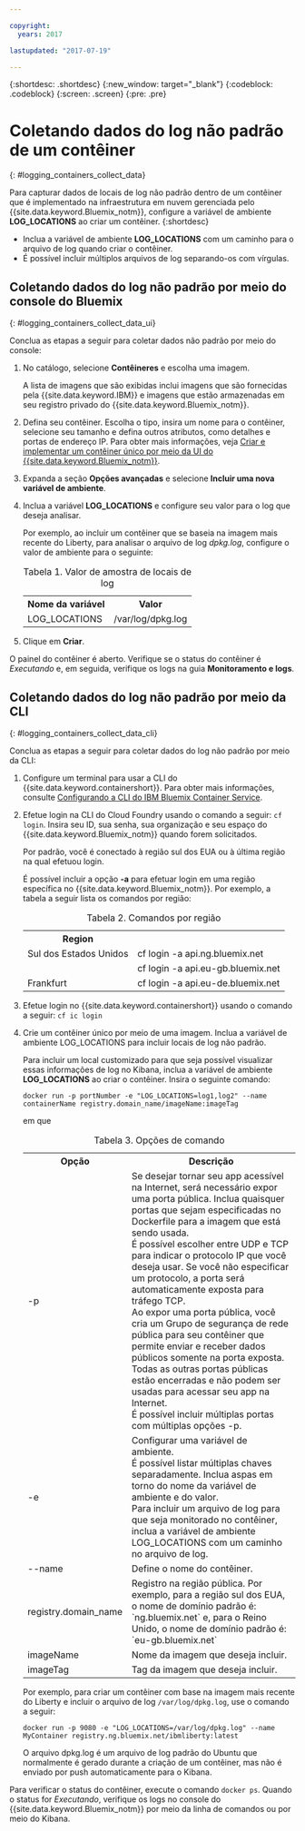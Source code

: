 ```yaml
---

copyright:
  years: 2017

lastupdated: "2017-07-19"

---
```



{:shortdesc: .shortdesc}
{:new_window: target="_blank"}
{:codeblock: .codeblock}
{:screen: .screen}
{:pre: .pre}


# Coletando dados do log não padrão de um contêiner
{: #logging_containers_collect_data}

Para capturar dados de locais de log não padrão dentro de um contêiner que é implementado na infraestrutura em nuvem gerenciada pelo {{site.data.keyword.Bluemix_notm}}, configure a variável de ambiente **LOG_LOCATIONS** ao criar um contêiner. 
{:shortdesc}

* Inclua a variável de ambiente **LOG_LOCATIONS** com um caminho para o arquivo de log quando criar o contêiner. 
* É possível incluir múltiplos arquivos de log separando-os com vírgulas. 

## Coletando dados do log não padrão por meio do console do Bluemix
{: #logging_containers_collect_data_ui}

Conclua as etapas a seguir para coletar dados não padrão por meio do console:

1. No catálogo, selecione **Contêineres** e escolha uma imagem. 

    A lista de imagens que são exibidas inclui imagens que são fornecidas pela {{site.data.keyword.IBM}} e imagens que estão armazenadas em seu registro privado do {{site.data.keyword.Bluemix_notm}}. 

2. Defina seu contêiner. Escolha o tipo, insira um nome para o contêiner, selecione seu tamanho e defina outros atributos, como detalhes e portas de endereço IP. Para obter mais informações, veja [Criar e implementar um contêiner único por meio da UI do {{site.data.keyword.Bluemix_notm}}](/docs/containers/container_single_ui.html#gui). 

3. Expanda a seção **Opções avançadas** e selecione **Incluir uma nova variável de ambiente**.

4. Inclua a variável **LOG_LOCATIONS** e configure seu valor para o log que deseja analisar.

    Por exemplo, ao incluir um contêiner que se baseia na imagem mais recente do Liberty, para analisar o arquivo de log *dpkg.log*, configure o valor de ambiente para o seguinte:
    
    <table>
      <caption>Tabela 1. Valor de amostra de locais de log</caption>
      <tbody>
        <tr>
          <th align="center">Nome da variável</th>
          <th align="center">Valor</th>
        </tr>
        <tr>
          <td align="left">LOG_LOCATIONS</td>
          <td align="left">/var/log/dpkg.log</td>
        </tr>
      </tbody>
    </table>

4. Clique em **Criar**.

O painel do contêiner é aberto. Verifique se o status do contêiner é *Executando* e, em seguida, verifique os logs na guia **Monitoramento e logs**.


## Coletando dados do log não padrão por meio da CLI
{: #logging_containers_collect_data_cli}

Conclua as etapas a seguir para coletar dados do log não padrão por meio da CLI:

1. Configure um terminal para usar a CLI do {{site.data.keyword.containershort}}. Para obter mais informações, consulte [Configurando a CLI do IBM Bluemix Container Service](/docs/containers/container_cli_cfic_install.html).

2. Efetue login na CLI do Cloud Foundry usando o comando a seguir: `cf login`. Insira seu ID, sua senha, sua organização e seu espaço do {{site.data.keyword.Bluemix_notm}} quando forem solicitados. 

    Por padrão, você é conectado à região sul dos EUA ou à última região na qual efetuou login. 
    
    É possível incluir a opção **-a** para efetuar login em uma região específica no {{site.data.keyword.Bluemix_notm}}. Por exemplo, a tabela a seguir lista os comandos por região:

    <table>
      <caption>Tabela 2. Comandos por região</caption>
      <tbody>
        <tr>
          <th align="center">Region</th>
          <th align="center"></th>
        </tr>
        <tr>
          <td align="left">Sul dos Estados Unidos</td>
          <td align="left"> cf login -a api.ng.bluemix.net</td>
        </tr>
        <tr>
          <td align="left"></td>
          <td align="left">cf login -a api.eu-gb.bluemix.net</td>
        </tr>
	 <tr>
          <td align="left">Frankfurt</td>
          <td align="left">cf login -a api.eu-de.bluemix.net</td>
        </tr>
       </tbody>
    </table>
    

3. Efetue login no {{site.data.keyword.containershort}} usando o comando a seguir: `cf ic login`

4. Crie um contêiner único por meio de uma imagem. Inclua a variável de ambiente LOG_LOCATIONS para incluir locais de log não padrão.  

    Para incluir um local customizado para que seja possível visualizar essas informações de log no Kibana, inclua a variável de ambiente **LOG_LOCATIONS** ao criar o contêiner. Insira o seguinte comando:
    
    `docker run -p portNumber -e "LOG_LOCATIONS=log1,log2" --name containerName registry.domain_name/imageName:imageTag`
    
    em que
    
     <table>
      <caption>Tabela 3. Opções de comando</caption>
      <tbody>
        <tr>
          <th align="center">Opção</th>
          <th align="center">Descrição</th>
        </tr>
        <tr>
          <td align="left">-p</td>
          <td align="left"> Se desejar tornar seu app acessível na Internet, será necessário expor uma porta pública. Inclua quaisquer portas que sejam especificadas no Dockerfile para a imagem que está sendo usada. <br> É possível escolher entre UDP e TCP para indicar o protocolo IP que você deseja usar. Se você não especificar um protocolo, a porta será automaticamente exposta para tráfego TCP. <br> Ao expor uma porta pública, você cria um Grupo de segurança de rede pública para seu contêiner que permite enviar e receber dados públicos somente na porta exposta. Todas as outras portas públicas estão encerradas e não podem ser usadas para acessar seu app na Internet. <br> É possível incluir múltiplas portas com múltiplas opções -p. </td>
        </tr>
        <tr>
          <td align="left">-e</td>
          <td align="left">Configurar uma variável de ambiente. <br> É possível listar múltiplas chaves separadamente. Inclua aspas em torno do nome da variável de ambiente e do valor. <br> Para incluir um arquivo de log para que seja monitorado no contêiner, inclua a variável de ambiente LOG_LOCATIONS com um caminho no arquivo de log.</td>
        </tr>
        <tr>
          <td align="left">--name</td>
          <td align="left">Define o nome do contêiner.</td>
        </tr>
	<tr>
          <td align="left">registry.domain_name</td>
          <td align="left">Registro na região pública. Por exemplo, para a região sul dos EUA, o nome de domínio padrão é: `ng.bluemix.net` e, para o Reino Unido, o nome de domínio padrão é: `eu-gb.bluemix.net` </td>
        </tr>
        <tr>
          <td align="left">imageName</td>
          <td align="left">Nome da imagem que deseja incluir.</td>
        </tr>
	<tr>
          <td align="left">imageTag</td>
          <td align="left">Tag da imagem que deseja incluir.</td>
        </tr>
      </tbody>
    </table>
    
    Por exemplo, para criar um contêiner com base na imagem mais recente do Liberty e incluir o arquivo de log `/var/log/dpkg.log`, use o comando a seguir: 
    
    `docker run -p 9080 -e "LOG_LOCATIONS=/var/log/dpkg.log" --name MyContainer registry.ng.bluemix.net/ibmliberty:latest`
    
    O arquivo dpkg.log é um arquivo de log padrão do Ubuntu que normalmente é gerado durante a criação de um contêiner, mas não é enviado por push automaticamente para o Kibana.

Para verificar o status do contêiner, execute o comando `docker ps`. Quando o status for *Executando*, verifique os logs no console do {{site.data.keyword.Bluemix_notm}} por meio da linha de comandos ou por meio do Kibana.



